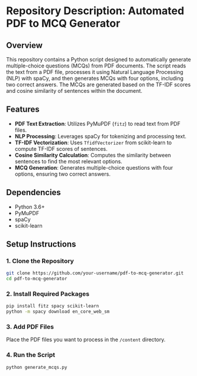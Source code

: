 # Repository Description: Automated PDF to MCQ Generator

## Overview
This repository contains a Python script designed to automatically generate multiple-choice questions (MCQs) from PDF documents. The script reads the text from a PDF file, processes it using Natural Language Processing (NLP) with spaCy, and then generates MCQs with four options, including two correct answers. The MCQs are generated based on the TF-IDF scores and cosine similarity of sentences within the document.

## Features
- **PDF Text Extraction**: Utilizes PyMuPDF (`fitz`) to read text from PDF files.
- **NLP Processing**: Leverages spaCy for tokenizing and processing text.
- **TF-IDF Vectorization**: Uses `TfidfVectorizer` from scikit-learn to compute TF-IDF scores of sentences.
- **Cosine Similarity Calculation**: Computes the similarity between sentences to find the most relevant options.
- **MCQ Generation**: Generates multiple-choice questions with four options, ensuring two correct answers.

## Dependencies
- Python 3.6+
- PyMuPDF
- spaCy
- scikit-learn

## Setup Instructions

### 1. Clone the Repository
```bash
git clone https://github.com/your-username/pdf-to-mcq-generator.git
cd pdf-to-mcq-generator
```

### 2. Install Required Packages
```bash
pip install fitz spacy scikit-learn
python -m spacy download en_core_web_sm
```

### 3. Add PDF Files
Place the PDF files you want to process in the `/content` directory.

### 4. Run the Script
```bash
python generate_mcqs.py
```
